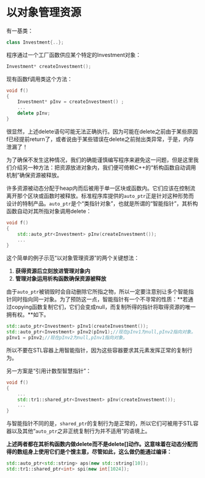 以对象管理资源
===

有一基类：

```C++
class Investment{..};
```

程序通过一个工厂函数供应某个特定的Investment对象：

```C++
Investment* createInvestment();
```

现有函数f调用类这个方法：

```C++
void f()
{
    Investment* pInv = createInvestment() ;
    ...
    delete pInv;
}
```

很显然，上述delete语句可能无法正确执行。因为可能在delete之前由于某些原因f已经提前return了，或者说由于某些错误在delete之前抛出类异常，于是，内存泄漏了！

为了确保不发生这种情况，我们的确能谨慎编写程序来避免这一问题，但是这里我们介绍另一种方法：把资源放进对象内，我们便可倚赖C++的“析构函数自动调用机制”确保资源被释放。

许多资源被动态分配于heap内而后被用于单一区块或函数内。它们应该在控制流离开那个区块或函数时被释放。标准程序库提供的`auto_ptr`正是针对这种形势而设计的特制产品。`auto_ptr`是个“类指针对象”，也就是所谓的“智能指针”，其析构函数自动对其所指对象调用delete：

```C++
void f()
{
    std::auto_ptr<Investment> pInv(createInvestment());
    ...
}
```

这个简单的例子示范“以对象管理资源”的两个关键想法：

1. **获得资源后立刻放进管理对象内**
2. **管理对象运用析构函数确保资源被释放**

由于`auto_ptr`被销毁时会自动删除它所指之物，所以一定要注意别让多个智能指针同时指向同一对象。为了预防这一点，智能指针有一个不寻常的性质：**若通过copying函数复制它们，它们会变成null，而复制所得的指针将取得资源的唯一拥有权。**如下。

```C++
std::auto_ptr<Investment> pInv1(createInvestment());
std::auto_ptr<Investment> pInv2(pInv1);//现在pInv1为null,pInv2指向对象。
pInv1 = pInv2;//现在pInv2为null,pInv1指向对象。
```

所以不要在STL容器上用智能指针，因为这些容器要求其元素发挥正常的复制行为。

另一方案是“引用计数型智慧指针”：

```C++
void f()
{
    ...
    std::tr1::shared_ptr<Investment> pInv(createInvestment());
    ...
}
```

与智能指针不同的是，`shared_ptr`的复制行为是正常的，所以它们可被用于STL容器以及其他“`auto_ptr`之非正统复制行为并不适用”的语境上。

**上述两者都在其析构函数内做delete而不是delete[]动作。这意味着在动态分配而得的数组身上使用它们是个馊主意，尽管如此，这么做仍能通过编译：**

```C++
std::auto_ptr<std::string> aps(new std::string[10]);
std::tr1::shared_ptr<int> spi(new int[1024]);
```


